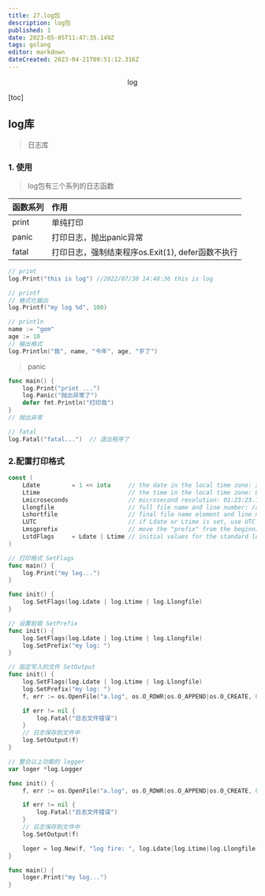 ```yaml
---
title: 27.log包
description: log包
published: 1
date: 2023-05-05T11:47:35.149Z
tags: golang
editor: markdown
dateCreated: 2023-04-21T09:51:12.316Z
---
```


<center>log</center>





[toc]



## log库

> 日志库 



### 1. 使用

> log包有三个系列的日志函数

| 函数系列 | 作用                                              |
| :------- | :------------------------------------------------ |
| print    | 单纯打印                                          |
| panic    | 打印日志，抛出panic异常                           |
| fatal    | 打印日志，强制结束程序os.Exit(1), defer函数不执行 |

```go
// print
log.Print("this is log") //2022/07/30 14:48:36 this is log
```

```go
// printf 
// 格式化输出
log.Printf("my log %d", 100)
```

```go
// println
name := "gom"
age := 10
// 输出格式
log.Println("我", name, "今年", age, "岁了")
```

> panic

```go
func main() {
	log.Print("print ...")
	log.Panic("抛出异常了")
	defer fmt.Println("打印我")
}
// 抛出异常 
```

```go
// fatal
log.Fatal("fatal...")  // 退出程序了
```



### 2.配置打印格式

> 

```go
const (
	Ldate         = 1 << iota     // the date in the local time zone: 2009/01/23
	Ltime                         // the time in the local time zone: 01:23:23
	Lmicroseconds                 // microsecond resolution: 01:23:23.123123.  assumes Ltime.
	Llongfile                     // full file name and line number: /a/b/c/d.go:23
	Lshortfile                    // final file name element and line number: d.go:23. overrides Llongfile
	LUTC                          // if Ldate or Ltime is set, use UTC rather than the local time zone
	Lmsgprefix                    // move the "prefix" from the beginning of the line to before the message
	LstdFlags     = Ldate | Ltime // initial values for the standard logger
)
```

```go
// 打印格式 SetFlags 
func main() {
	log.Print("my log...")
}

func init() {
	log.SetFlags(log.Ldate | log.Ltime | log.Llongfile)
}
```

```go
// 设置前缀 SetPrefix
func init() {
	log.SetFlags(log.Ldate | log.Ltime | log.Llongfile)
	log.SetPrefix("my log: ")
}
```

```go
// 指定写入的文件 SetOutput
func init() {
	log.SetFlags(log.Ldate | log.Ltime | log.Llongfile)
	log.SetPrefix("my log: ")
	f, err := os.OpenFile("a.log", os.O_RDWR|os.O_APPEND|os.O_CREATE, 0664)

	if err != nil {
		log.Fatal("日志文件错误")
	}
	// 日志保存到文件中
	log.SetOutput(f)
}
```

```go
// 整合以上功能的 logger
var loger *log.Logger

func init() {
	f, err := os.OpenFile("a.log", os.O_RDWR|os.O_APPEND|os.O_CREATE, 0664)

	if err != nil {
		log.Fatal("日志文件错误")
	}
	// 日志保存到文件中
	log.SetOutput(f)

	loger = log.New(f, "log fire: ", log.Ldate|log.Ltime|log.Llongfile)
}

func main() {
	loger.Print("my log...")
}

```

